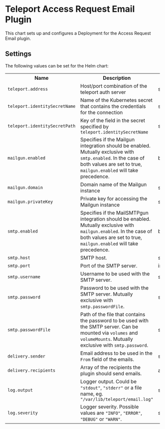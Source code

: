 # Teleport Access Request Email Plugin

This chart sets up and configures a Deployment for the Access Request Email plugin.

## Settings

The following values can be set for the Helm chart:

<table>
  <tr>
    <th>Name</th>
    <th>Description</th>
    <th>Type</th>
    <th>Default</th>
    <th>Required</th>
  </tr>

  <tr>
    <td><code>teleport.address</code></td>
    <td>Host/port combination of the teleport auth server</td>
    <td>string</td>
    <td><code>""</code></td>
    <td>yes</td>
  </tr>
  <tr>
    <td><code>teleport.identitySecretName</code></td>
    <td>Name of the Kubernetes secret that contains the credentials for the connection</td>
    <td>string</td>
    <td><code>""</code></td>
  </tr>
  <tr>
    <td><code>teleport.identitySecretPath</code></td>
    <td>Key of the field in the secret specified by <code>teleport.identitySecretName</code></td>
    <td>string</td>
    <td><code>"auth_id"</code></td>
  </tr>

  <tr>
    <td><code>mailgun.enabled</code></td>
    <td>
      Specifies if the Mailgun integration should be enabled. Mutually exclusive with <code>smtp.enabled</code>.
      In the case of both values are set to true, <code>mailgun.enabled</code> will take precedence.
    </td>
    <td>boolean</td>
    <td><code>false</code></td>
  </tr>
  <tr>
    <td><code>mailgun.domain</code></td>
    <td>Domain name of the Mailgun instance</td>
    <td>string</td>
    <td><code>""</code></td>
  </tr>
  <tr>
    <td><code>mailgun.privateKey</code></td>
    <td>Private key for accessing the Mailgun instance</td>
    <td>string</td>
    <td><code>""</code></td>
  </tr>

  <tr>
    <td><code>smtp.enabled</code></td>
    <td>
      Specifies if the MailSMTPgun integration should be enabled. Mutually exclusive with <code>mailgun.enabled</code>.
      In the case of both values are set to true, <code>mailgun.enabled</code> will take precedence.
    </td>
    <td>boolean</td>
    <td><code>false</code></td>
  </tr>
  <tr>
    <td><code>smtp.host</code></td>
    <td>SMTP host.</td>
    <td>string</td>
    <td><code>""</code></td>
  </tr>
  <tr>
    <td><code>smtp.port</code></td>
    <td>Port of the SMTP server.</td>
    <td>integer</td>
    <td><code>587</code></td>
  </tr>
  <tr>
    <td><code>smtp.username</code></td>
    <td>Username to be used with the SMTP server.</td>
    <td>string</td>
    <td><code>""</code></td>
  </tr>
  <tr>
    <td><code>smtp.password</code></td>
    <td>Password to be used with the SMTP server. Mutually exclusive with <code>smtp.passwordFile</code>.</td>
    <td>string</td>
    <td><code>""</code></td>
  </tr>
  <tr>
    <td><code>smtp.passwordFile</code></td>
    <td>
      Path of the file that contains the password to be used with the SMTP server. Can be mounted via <code>volumes</code> and <code>volumeMounts</code>. Mutually exclusive with <code>smtp.password</code>.
    </td>
    <td>string</td>
    <td><code>""</code></td>
  </tr>

  <tr>
    <td><code>delivery.sender</code></td>
    <td>Email address to be used in the <code>From</code> field of the emails.</td>
    <td>string</td>
    <td><code>""</code></td>
  </tr>
  <tr>
    <td><code>delivery.recipients</code></td>
    <td>Array of the recipients the plugin should send emails.</td>
    <td>array</td>
    <td><code>[]</code></td>
  </tr>

  <tr>
    <td><code>log.output</code></td>
    <td>
      Logger output. Could be <code>"stdout"</code>, <code>"stderr"</code> or a file name,
      eg. <code>"/var/lib/teleport/email.log"</code>
    </td>
    <td>string</td>
    <td><code>"stdout"</code></td>
  </tr>
  <tr>
    <td><code>log.severity</code></td>
    <td>
      Logger severity. Possible values are <code>"INFO"</code>, <code>"ERROR"</code>,
      <code>"DEBUG"</code> or <code>"WARN"</code>.
    </td>
    <td>string</td>
    <td><code>"INFO"</code></td>
  </tr>
</table>
